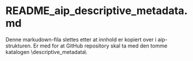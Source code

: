 # README_aip_descriptive_metadata.md

Denne markudown-fila slettes etter at innhold er kopiert over i aip-strukturen.
Er med for at GitHub repository skal ta med den tomme katalogen \descriptive_metadata\
